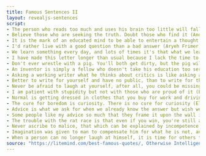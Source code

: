 ```yaml
---
title: Famous Sentences II
layout: revealjs-sentences
script: 
- The person who reads too much and uses his brain too little will fall into lazy habits of thinking (Albert Einstein)
- Believe those who are seeking the truth. Doubt those who find it (André Gide)
- It is the mark of an educated mind to be able to entertain a thought without accepting it (Aristotle)
- I'd rather live with a good question than a bad answer (Aryeh Frimer)
- We learn something every day, and lots of times it's that what we learned the day before was wrong (Bill Vaughan)
- I have made this letter longer than usual because I lack the time to make it shorter (Blaise Pascal)
- Don't ever wrestle with a pig. You'll both get dirty, but the pig will enjoy it (Cale Yarborough)
- An inventor is simply a fellow who doesn't take his education too seriously (Charles F. Kettering)
- Asking a working writer what he thinks about critics is like asking a lamppost how it feels about dogs (Christopher Hampton)
- Better to write for yourself and have no public, than to write for the public and have no self (Cyril Connolly)
- Never be afraid to laugh at yourself, after all, you could be missing out on the joke of the century (Dame Edna Everage)
- I am patient with stupidity but not with those who are proud of it (Edith Sitwell)
- Normal is getting dressed in clothes that you buy for work and driving through traffic in a car that you are still paying for – in order to get to the job you need to pay for the clothes and the car, and the house you leave vacant all day so you can afford to live in it (Ellen Goodman)
- The cure for boredom is curiosity. There is no cure for curiosity (Ellen Parr)
- Advice is what we ask for when we already know the answer but wish we didn't (Erica Jong)
- Some people like my advice so much that they frame it upon the wall instead of using it (Gordon R. Dickson)
- The trouble with the rat race is that even if you win, you're still a rat (Lily Tomlin)
- Never ascribe to malice, that which can be explained by incompetence (Napoleon (Hanlon's Razor))
- Imagination was given to man to compensate him for what he is not, and a sense of humor was provided to console him for what he is (Oscar Wilde)
- When a person can no longer laugh at himself, it is time for others to laugh at him (Thomas Szasz)
source: "https://litemind.com/best-famous-quotes/, Otherwise Intelligent Quotes"
---
```

